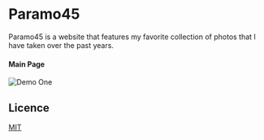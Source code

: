 # Paramo45

Paramo45 is a website that features my favorite collection of photos that I have taken over the past years.

#### Main Page

![Demo One](https://i.gyazo.com/1ad51dca030f66cccc6b963eb14d9abc.gif)

<!-- #### Gallery

<img src ='https://i.gyazo.com/5efde731c1afdf946b3ad6c9b5d4d0c0.gif' alt='gallery'>

#### Image Viewer

<img src ='https://i.gyazo.com/1ad51dca030f66cccc6b963eb14d9abc.gif' alt='Viewer'>

Link: [Paramo45](https://paramo45-fd869.web.app/) -->

## Licence

[MIT](https://choosealicense.com/licenses/mit/)

